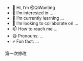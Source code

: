 - 👋 Hi, I’m @QiWanting
- 👀 I’m interested in ...
- 🌱 I’m currently learning ...
- 💞️ I’m looking to collaborate on ...
- 📫 How to reach me ...
- 😄 Pronouns: ...
- ⚡ Fun fact: ...

<!---
QiWanting/QiWanting is a ✨ special ✨ repository because its `README.md` (this file) appears on your GitHub profile.
You can click the Preview link to take a look at your changes.
--->

第一次修改